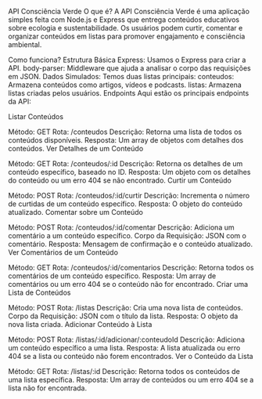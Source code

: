 API Consciência Verde
O que é?
A API Consciência Verde é uma aplicação simples feita com Node.js e Express que entrega conteúdos educativos sobre ecologia e sustentabilidade. Os usuários podem curtir, comentar e organizar conteúdos em listas para promover engajamento e consciência ambiental.

Como funciona?
Estrutura Básica
Express: Usamos o Express para criar a API.
body-parser: Middleware que ajuda a analisar o corpo das requisições em JSON.
Dados Simulados: Temos duas listas principais:
conteudos: Armazena conteúdos como artigos, vídeos e podcasts.
listas: Armazena listas criadas pelos usuários.
Endpoints
Aqui estão os principais endpoints da API:

Listar Conteúdos

Método: GET
Rota: /conteudos
Descrição: Retorna uma lista de todos os conteúdos disponíveis.
Resposta: Um array de objetos com detalhes dos conteúdos.
Ver Detalhes de um Conteúdo

Método: GET
Rota: /conteudos/:id
Descrição: Retorna os detalhes de um conteúdo específico, baseado no ID.
Resposta: Um objeto com os detalhes do conteúdo ou um erro 404 se não encontrado.
Curtir um Conteúdo

Método: POST
Rota: /conteudos/:id/curtir
Descrição: Incrementa o número de curtidas de um conteúdo específico.
Resposta: O objeto do conteúdo atualizado.
Comentar sobre um Conteúdo

Método: POST
Rota: /conteudos/:id/comentar
Descrição: Adiciona um comentário a um conteúdo específico.
Corpo da Requisição: JSON com o comentário.
Resposta: Mensagem de confirmação e o conteúdo atualizado.
Ver Comentários de um Conteúdo

Método: GET
Rota: /conteudos/:id/comentarios
Descrição: Retorna todos os comentários de um conteúdo específico.
Resposta: Um array de comentários ou um erro 404 se o conteúdo não for encontrado.
Criar uma Lista de Conteúdos

Método: POST
Rota: /listas
Descrição: Cria uma nova lista de conteúdos.
Corpo da Requisição: JSON com o título da lista.
Resposta: O objeto da nova lista criada.
Adicionar Conteúdo à Lista

Método: POST
Rota: /listas/:id/adicionar/:conteudoId
Descrição: Adiciona um conteúdo específico a uma lista.
Resposta: A lista atualizada ou erro 404 se a lista ou conteúdo não forem encontrados.
Ver o Conteúdo da Lista

Método: GET
Rota: /listas/:id
Descrição: Retorna todos os conteúdos de uma lista específica.
Resposta: Um array de conteúdos ou um erro 404 se a lista não for encontrada.
